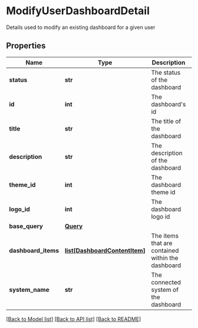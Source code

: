 # ModifyUserDashboardDetail

Details used to modify an existing dashboard for a given user
## Properties
Name | Type | Description | Notes
------------ | ------------- | ------------- | -------------
**status** | **str** | The status of the dashboard | [optional] 
**id** | **int** | The dashboard&#39;s id | 
**title** | **str** | The title of the dashboard | 
**description** | **str** | The description of the dashboard | [optional] 
**theme_id** | **int** | The dashboard theme id | [optional] 
**logo_id** | **int** | The dashboard logo id | [optional] 
**base_query** | [**Query**](Query.md) |  | [optional] 
**dashboard_items** | [**list[DashboardContentItem]**](DashboardContentItem.md) | The items that are contained within the dashboard | [optional] 
**system_name** | **str** | The connected system of the dashboard | [optional] 

[[Back to Model list]](../README.md#documentation-for-models) [[Back to API list]](../README.md#documentation-for-api-endpoints) [[Back to README]](../README.md)


